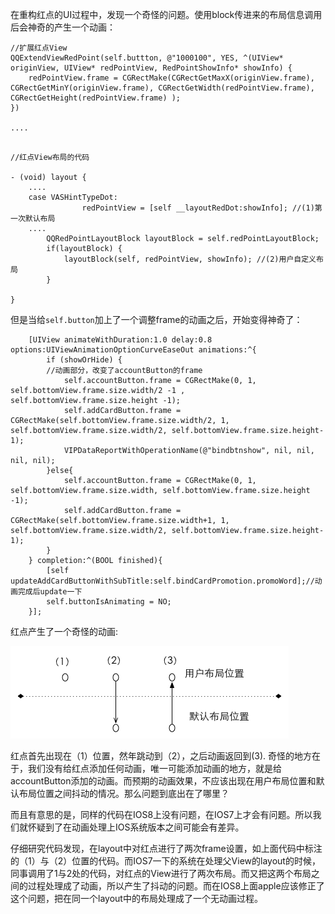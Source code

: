 在重构红点的UI过程中，发现一个奇怪的问题。使用block传进来的布局信息调用后会神奇的产生一个动画：

```
//扩展红点View
QQExtendViewRedPoint(self.buttton, @"1000100", YES, ^(UIView* originView, UIView* redPointView, RedPointShowInfo* showInfo) {
	redPointView.frame = CGRectMake(CGRectGetMaxX(originView.frame), CGRectGetMinY(originView.frame), CGRectGetWidth(redPointView.frame), CGRectGetHeight(redPointView.frame) );
})

....


```

```
//红点View布局的代码

- (void) layout {
	....
	case VASHintTypeDot:
                redPointView = [self __layoutRedDot:showInfo]; //(1)第一次默认布局
	....
	    QQRedPointLayoutBlock layoutBlock = self.redPointLayoutBlock;
	    if(layoutBlock) {
	  		layoutBlock(self, redPointView, showInfo); //(2)用户自定义布局
	    }

}

```

但是当给```self.button```加上了一个调整frame的动画之后，开始变得神奇了：

```
    [UIView animateWithDuration:1.0 delay:0.8 options:UIViewAnimationOptionCurveEaseOut animations:^{
        if (showOrHide) {
        //动画部分，改变了accountButton的frame
            self.accountButton.frame = CGRectMake(0, 1, self.bottomView.frame.size.width/2 -1 , self.bottomView.frame.size.height -1);
            self.addCardButton.frame = CGRectMake(self.bottomView.frame.size.width/2, 1, self.bottomView.frame.size.width/2, self.bottomView.frame.size.height-1);
            VIPDataReportWithOperationName(@"bindbtnshow", nil, nil, nil, nil);
        }else{
            self.accountButton.frame = CGRectMake(0, 1, self.bottomView.frame.size.width, self.bottomView.frame.size.height -1);
            self.addCardButton.frame = CGRectMake(self.bottomView.frame.size.width+1, 1, self.bottomView.frame.size.width/2, self.bottomView.frame.size.height-1);
        }
    } completion:^(BOOL finished){
        [self updateAddCardButtonWithSubTitle:self.bindCardPromotion.promoWord];//动画完成后update一下
        self.buttonIsAnimating = NO;
    }];
```

红点产生了一个奇怪的动画:

![image](./redanimation.png)

红点首先出现在（1）位置，然年跳动到（2），之后动画返回到(3).
奇怪的地方在于，我们没有给红点添加任何动画，唯一可能添加动画的地方，就是给accountButton添加的动画。而预期的动画效果，不应该出现在用户布局位置和默认布局位置之间抖动的情况。那么问题到底出在了哪里？

而且有意思的是，同样的代码在IOS8上没有问题，在IOS7上才会有问题。所以我们就怀疑到了在动画处理上IOS系统版本之间可能会有差异。

仔细研究代码发现，在layout中对红点进行了两次frame设置，如上面代码中标注的（1）与（2）位置的代码。而IOS7一下的系统在处理父View的layout的时候，同事调用了1与2处的代码，对红点的View进行了两次布局。而又把这两个布局之间的过程处理成了动画，所以产生了抖动的问题。而在IOS8上面apple应该修正了这个问题，把在同一个layout中的布局处理成了一个无动画过程。